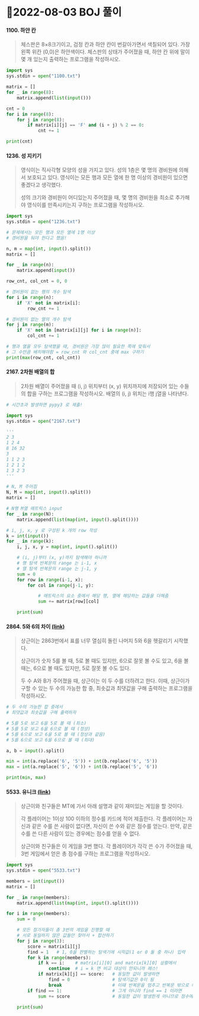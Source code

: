 # 📌2022-08-03 BOJ 풀이



#### 1100. 하얀 칸

> 체스판은 8×8크기이고, 검정 칸과 하얀 칸이 번갈아가면서 색칠되어 있다. 가장 왼쪽 위칸 (0,0)은 하얀색이다. 체스판의 상태가 주어졌을 때, 하얀 칸 위에 말이 몇 개 있는지 출력하는 프로그램을 작성하시오.

```python
import sys
sys.stdin = open("1100.txt")

matrix = []
for _ in range(8):
    matrix.append(list(input()))

cnt = 0
for i in range(8):
    for j in range(8):
        if matrix[i][j] == 'F' and (i + j) % 2 == 0:
            cnt += 1

print(cnt)
```



#### 1236. 성 지키기

> 영식이는 직사각형 모양의 성을 가지고 있다. 성의 1층은 몇 명의 경비원에 의해서 보호되고 있다. 영식이는 모든 행과 모든 열에 한 명 이상의 경비원이 있으면 좋겠다고 생각했다.
>
> 성의 크기와 경비원이 어디있는지 주어졌을 때, 몇 명의 경비원을 최소로 추가해야 영식이를 만족시키는지 구하는 프로그램을 작성하시오.

```python
import sys
sys.stdin = open("1236.txt")

# 문제에서는 모든 행과 모든 열에 1명 이상
# 경비원을 둬야 한다고 했음!

n, m = map(int, input().split())
matrix = []

for _ in range(n):
    matrix.append(input())

row_cnt, col_cnt = 0, 0

# 경비원이 없는 행의 개수 탐색
for i in range(n):
    if 'X' not in matrix[i]:
        row_cnt += 1

# 경비원이 없는 열의 개수 탐색
for j in range(m):
    if 'X' not in [matrix[i][j] for i in range(n)]:
        col_cnt += 1

# 행과 열을 모두 탐색했을 때, 경비원은 가장 많이 필요한 쪽에 맞춰서
# 그 수만큼 배치해야함 = row_cnt 와 col_cnt 중에 max 구하기
print(max(row_cnt, col_cnt))
```



#### 2167. 2차원 배열의 합

> 2차원 배열이 주어졌을 때 (i, j) 위치부터 (x, y) 위치까지에 저장되어 있는 수들의 합을 구하는 프로그램을 작성하시오. 배열의 (i, j) 위치는 i행 j열을 나타낸다.

```python
# 시간초과 발생하면 pypy3 로 제출!

import sys
sys.stdin = open("2167.txt")

'''
2 3
1 2 4
8 16 32
3
1 1 2 3
1 2 1 2
1 3 2 3
'''

# N, M 주어짐
N, M = map(int, input().split())
matrix = []

# N행 M열 매트릭스 input
for _ in range(N):
    matrix.append(list(map(int, input().split())))

# i, j, x, y 로 구성된 k 개의 row 작성
k = int(input())
for _ in range(k):
    i, j, x, y = map(int, input().split())

    # (i, j)부터 (x, y)까지 탐색해야 하니까
    # 행 탐색 반복문의 range 는 i-1, x
    # 열 탐색 반복문의 range 는 j-1, y
    sum = 0
    for row in range(i-1, x):
        for col in range(j-1, y):

            # 매트릭스의 요소 중에서 해당 행, 열에 해당하는 값들을 더해줌
            sum += matrix[row][col]

    print(sum)
```



#### 2864. 5와 6의 차이 [(link)](https://www.acmicpc.net/problem/2864)

> 상근이는 2863번에서 표를 너무 열심히 돌린 나머지 5와 6을 헷갈리기 시작했다.
>
> 상근이가 숫자 5를 볼 때, 5로 볼 때도 있지만, 6으로 잘못 볼 수도 있고, 6을 볼 때는, 6으로 볼 때도 있지만, 5로 잘못 볼 수도 있다.
>
> 두 수 A와 B가 주어졌을 때, 상근이는 이 두 수를 더하려고 한다. 이때, 상근이가 구할 수 있는 두 수의 가능한 합 중, 최솟값과 최댓값을 구해 출력하는 프로그램을 작성하시오.

```python
# 두 수의 가능한 합 중에서
# 최댓값과 최솟값을 구해 출력하자

# 5를 5로 보고 6을 5로 볼 때 (최소)
# 5를 5로 보고 6을 6으로 볼 때 (정상)
# 5를 6으로 보고 6을 5로 볼 때 (정상과 같음)
# 5를 6으로 보고 6을 6으로 볼 때 (최대)

a, b = input().split()

min = int(a.replace('6', '5')) + int(b.replace('6', '5'))
max = int(a.replace('5', '6')) + int(b.replace('5', '6'))

print(min, max)
```



#### 5533. 유니크 [(link)](https://www.acmicpc.net/problem/5533)

> 상근이와 친구들은 MT에 가서 아래 설명과 같이 재미있는 게임을 할 것이다.
>
> 각 플레이어는 1이상 100 이하의 정수를 카드에 적어 제출한다. 각 플레이어는 자신과 같은 수를 쓴 사람이 없다면, 자신이 쓴 수와 같은 점수를 얻는다. 만약, 같은 수를 쓴 다른 사람이 있는 경우에는 점수를 얻을 수 없다.
>
> 상근이와 친구들은 이 게임을 3번 했다. 각 플레이어가 각각 쓴 수가 주어졌을 때, 3번 게임에서 얻은 총 점수를 구하는 프로그램을 작성하시오.

```python
import sys
sys.stdin = open("5533.txt")

members = int(input())
matrix = []

for _ in range(members):
    matrix.append(list(map(int, input().split())))

for i in range(members):
    sum = 0

    # 모든 참가자들이 총 3번의 게임을 진행할 때
    # 서로 동일하지 않은 값들만 찾아서 + 합산하기
    for j in range(3):
        score = matrix[i][j]
        find = 1   # 1, 0을 판별하는 탐색기에 시작값(1 or 0 둘 중 하나) 입력
        for k in range(members):
            if k == i:    # matrix[i][0] and matrix[k][0] 상황에서
                continue  # i = k 면 비교 대상이 안되니까 패스!
            if matrix[k][j] == score:   # 동일한 값이 발생하면
                find = 0                # 탐색기값은 0이 됨
                break                   # 이때 반복문을 멈추고 반복문 밖으로 나감
        if find == 1:                   # 그게 아니라 find == 1 이라면
            sum += score                # 동일한 값이 발생한게 아니므로 점수에 합산

    print(sum)
```

